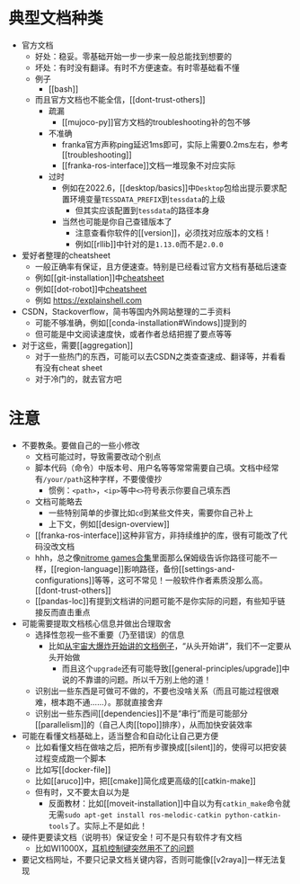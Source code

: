 # 典型文档种类
- 官方文档
  - 好处：稳妥。零基础开始一步一步来一般总能找到想要的
  - 坏处：有时没有翻译。有时不方便速查。有时零基础看不懂
  - 例子
    - [[bash]]
  - 而且官方文档也不能全信，[[dont-trust-others]]
    - 疏漏
      - [[mujoco-py]]官方文档的troubleshooting补的包不够
    - 不准确
      - franka官方声称ping延迟1ms即可，实际上需要0.2ms左右，参考[[troubleshooting]]
      - [[franka-ros-interface]]文档一堆现象不对应实际
    - 过时
      - 例如在2022.6，[[desktop/basics]]中`Desktop`包给出提示要求配置环境变量`TESSDATA_PREFIX`到`tessdata`的上级
        - 但其实应该配置到`tessdata`的路径本身
      - 当然也可能是你自己查错版本了
        - 注意查看你软件的[[version]]，必须找对应版本的文档！
        - 例如[[rllib]]中针对的是`1.13.0`而不是`2.0.0`
- 爱好者整理的cheatsheet
  - 一般正确率有保证，且方便速查。特别是已经看过官方文档有基础后速查
  - 例如[[git-installation]]中[cheatsheet](https://ndpsoftware.com/git-cheatsheet.html#loc=stash;)
  - 例如[[dot-robot]]中[cheatsheet](https://robocorp.com/docs/languages-and-frameworks/robot-framework/cheat-sheet)
  - 例如 https://explainshell.com
- CSDN，Stackoverflow，简书等国内外网站整理的二手资料
  - 可能不够准确，例如[[conda-installation#Windows]]提到的
  - 但可能是中文阅读速度快，或者作者总结把握了要点等等
- 对于这些，需要[[aggregation]]
  - 对于一些热门的东西，可能可以去CSDN之类查查速成、翻译等，并看看有没有cheat sheet
  - 对于冷门的，就去官方吧
# 注意
- 不要教条。要做自己的一些小修改
  - 文档可能过时，导致需要改动个别点
  - 脚本代码（命令）中版本号、用户名等等常常需要自己填。文档中经常有`/your/path`这种字样，不要傻傻抄
    - 惯例：`<path>`，`<ip>`等中`<>`符号表示你要自己填东西
  - 文档可能略去
    - 一些特别简单的步骤比如`cd`到某些文件夹，需要你自己补上
    - 上下文，例如[[design-overview]]
  - [[franka-ros-interface]]这种非官方，非持续维护的库，很有可能改了代码没改文档
  - hhh，总之像[nitrome games合集](https://archive.org/details/all_nitrome_games)里面那么保姆级告诉你路径可能不一样，[[region-language]]影响路径，备份[[settings-and-configurations]]等等，这可不常见！一般软件作者素质没那么高。[[dont-trust-others]]
  - [[pandas-loc]]有提到文档讲的问题可能不是你实际的问题，有些知乎链接反而直击重点
- 可能需要提取文档核心信息并做出合理取舍
  - 选择性忽视一些不重要（乃至错误）的信息
    - 比如[从宇宙大爆炸开始讲的文档例子](https://github.com/IntelRealSense/librealsense/blob/master/doc/installation.md)，“从头开始讲”，我们不一定要从头开始做
      - 而且这个`upgrade`还有可能导致[[general-principles/upgrade]]中说的不靠谱的问题。所以千万别上他的道！
  - 识别出一些东西是可做可不做的，不要也没啥关系（而且可能过程很艰难，根本跑不通……）。那就直接舍弃
  - 识别出一些东西间[[dependencies]]不是“串行”而是可能部分[[parallelism]]的（自己人肉[[topo]]排序），从而加快安装效率
- 可能在看懂文档基础上，适当整合和自动化让自己更方便
  - 比如看懂文档在做啥之后，把所有步骤换成[[silent]]的，使得可以把安装过程变成跑一个脚本
  - 比如写[[docker-file]]
  - 比如[[aruco]]中，把[[cmake]]简化成更高级的[[catkin-make]]
  - 但有时，又不要太自以为是
    - 反面教材：比如[[moveit-installation]]中自以为有`catkin_make`命令就无需`sudo apt-get install ros-melodic-catkin python-catkin-tools`了。实际上不是如此！
- 硬件更要读文档（说明书）保证安全！可不是只有软件才有文档
  - 比如WI1000X，[耳机控制键突然用不了的问题](https://helpguide.sony.net/mdr/wi1000x/v1/zh-cn/contents/TP0001514117.html)
- 要记文档网址，不要只记录文档关键内容，否则可能像[[v2raya]]一样无法复现